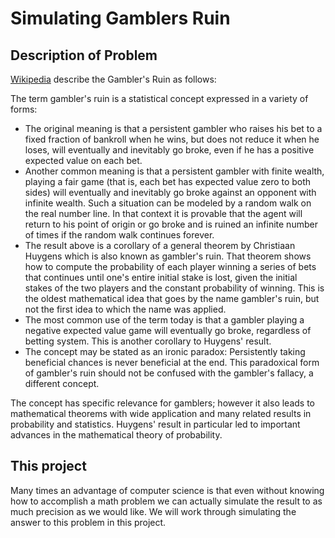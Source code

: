 # Simulating Gamblers Ruin

## Description of Problem

[Wikipedia]() describe the Gambler's Ruin as follows:

The term gambler's ruin is a statistical concept expressed in a variety of forms:

- The original meaning is that a persistent gambler who raises his bet to a fixed fraction of bankroll when he wins, but does not reduce it when he loses, will eventually and inevitably go broke, even if he has a positive expected value on each bet.
- Another common meaning is that a persistent gambler with finite wealth, playing a fair game (that is, each bet has expected value zero to both sides) will eventually and inevitably go broke against an opponent with infinite wealth. Such a situation can be modeled by a random walk on the real number line. In that context it is provable that the agent will return to his point of origin or go broke and is ruined an infinite number of times if the random walk continues forever.
- The result above is a corollary of a general theorem by Christiaan Huygens which is also known as gambler's ruin. That theorem shows how to compute the probability of each player winning a series of bets that continues until one's entire initial stake is lost, given the initial stakes of the two players and the constant probability of winning. This is the oldest mathematical idea that goes by the name gambler's ruin, but not the first idea to which the name was applied.
- The most common use of the term today is that a gambler playing a negative expected value game will eventually go broke, regardless of betting system. This is another corollary to Huygens' result.
- The concept may be stated as an ironic paradox: Persistently taking beneficial chances is never beneficial at the end. This paradoxical form of gambler's ruin should not be confused with the gambler's fallacy, a different concept.

The concept has specific relevance for gamblers; however it also leads to mathematical theorems with wide application and many related results in probability and statistics. Huygens' result in particular led to important advances in the mathematical theory of probability.




## This project


Many times an advantage of computer science is that even without knowing how to accomplish a math problem we can actually simulate the result to as much precision as we would like. We will work through simulating the answer to this problem in this project. 
